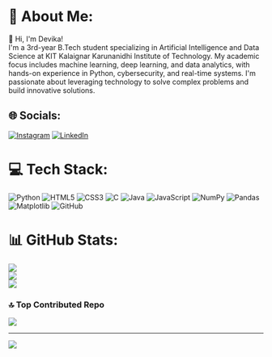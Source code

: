 # 💫 About Me:
👋 Hi, I'm Devika!<br>I'm a 3rd-year B.Tech student specializing in Artificial Intelligence and Data Science at KIT Kalaignar Karunanidhi Institute of Technology. My academic focus includes machine learning, deep learning, and data analytics, with hands-on experience in Python, cybersecurity, and real-time systems. I'm passionate about leveraging technology to solve complex problems and build innovative solutions.


## 🌐 Socials:
[![Instagram](https://img.shields.io/badge/Instagram-%23E4405F.svg?logo=Instagram&logoColor=white)](https://instagram.com/https://www.instagram.com/devika_.viju/) [![LinkedIn](https://img.shields.io/badge/LinkedIn-%230077B5.svg?logo=linkedin&logoColor=white)](https://linkedin.com/in/https://www.linkedin.com/in/devika-cv-39a818275/) 

# 💻 Tech Stack:
![Python](https://img.shields.io/badge/python-3670A0?style=flat&logo=python&logoColor=ffdd54) ![HTML5](https://img.shields.io/badge/html5-%23E34F26.svg?style=flat&logo=html5&logoColor=white) ![CSS3](https://img.shields.io/badge/css3-%231572B6.svg?style=flat&logo=css3&logoColor=white) ![C](https://img.shields.io/badge/c-%2300599C.svg?style=flat&logo=c&logoColor=white) ![Java](https://img.shields.io/badge/java-%23ED8B00.svg?style=flat&logo=openjdk&logoColor=white) ![JavaScript](https://img.shields.io/badge/javascript-%23323330.svg?style=flat&logo=javascript&logoColor=%23F7DF1E) ![NumPy](https://img.shields.io/badge/numpy-%23013243.svg?style=flat&logo=numpy&logoColor=white) ![Pandas](https://img.shields.io/badge/pandas-%23150458.svg?style=flat&logo=pandas&logoColor=white) ![Matplotlib](https://img.shields.io/badge/Matplotlib-%23ffffff.svg?style=flat&logo=Matplotlib&logoColor=black) ![GitHub](https://img.shields.io/badge/github-%23121011.svg?style=flat&logo=github&logoColor=white)
# 📊 GitHub Stats:
![](https://github-readme-stats.vercel.app/api?username=devikacv20&theme=transparent&hide_border=false&include_all_commits=false&count_private=false)<br/>
![](https://github-readme-streak-stats.herokuapp.com/?user=devikacv20&theme=transparent&hide_border=false)<br/>
![](https://github-readme-stats.vercel.app/api/top-langs/?username=devikacv20&theme=transparent&hide_border=false&include_all_commits=false&count_private=false&layout=compact)

### 🔝 Top Contributed Repo
![](https://github-contributor-stats.vercel.app/api?username=devikacv20&limit=5&theme=dark&combine_all_yearly_contributions=true)

---
[![](https://visitcount.itsvg.in/api?id=devikacv20&icon=0&color=0)](https://visitcount.itsvg.in)

<!-- Proudly created with GPRM ( https://gprm.itsvg.in ) -->
